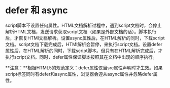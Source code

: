 # defer 和 async

script脚本不设置任何属性。HTML文档解析过程中，遇到script文档时，会停止解析HTML文档，发送请求获取script文档（如果是外部文档的话）。脚本执行后，才恢复HTMl文档解析。设置async属性后，在HTML解析的同时，下载script文档。script文档下载完成后，HTMl解析会暂停，来执行script文档。设置defer属性后，在HTML解析的同时，下载script脚本。但只有在HTML解析完成后，才执行script文档。同时，defer属性保证脚本按照其在文档中出现的顺序执行。   

**注意：**根据HTML5的规范定义：defer属性仅当src属性声明时才生效。如果script标签同时有defer和async属性，浏览器会遵从async属性并忽略defer属性。
　
